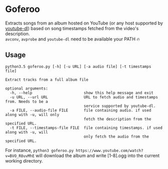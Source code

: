 # Goferoo
Extracts songs from an album hosted on YouTube (or any host supported by [youtube-dl](https://github.com/rg3/youtube-dl))
based on song timestamps fetched from the video's description.  
`avconv`, `avprobe` and `youtube-dl` need to be available your PATH 🔥

## Usage
```
python3.5 goferoo.py [-h] [-u URL] [-a audio file] [-t timestamps file]

Extract tracks from a full album file

optional arguments:
  -h, --help                       show this help message and exit
  -u URL, --url URL                URL to fetch audio and timestamps from. Needs to be a
                                   service supported by youtube-dl.
  -a FILE, --audio-file FILE       file containing audio. if used along with -u, will only
                                   fetch the description from the specified URL.
  -t FILE, --timestamps-file FILE  file containing timestamps. if used along with -u, will
                                   only fetch the audio from the specified URL.
```
For instance, `python3 goferoo.py https://www.youtube.com/watch?v=BVO_R8uvMhE` will download the album and write [1-8].ogg into
the current working directory.
